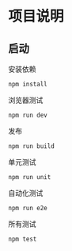# 项目说明

## 启动

安装依赖

```
npm install
```

浏览器测试

```shell
npm run dev
```

发布

```shell
npm run build
```

单元测试

```shell
npm run unit
```

自动化测试

```shell
npm run e2e
```

所有测试

```shell
npm test
```
